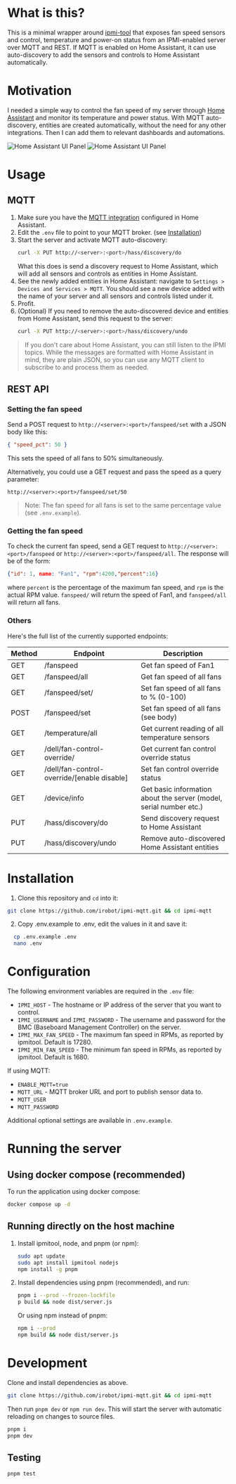 # What is this?

This is a minimal wrapper around [ipmi-tool](https://github.com/ipmitool/ipmitool) that exposes fan speed sensors and control, temperature and power-on status from an IPMI-enabled server over MQTT and REST.
If MQTT is enabled on Home Assistant, it can use auto-discovery to add the sensors and controls to Home Assistant automatically.

# Motivation

I needed a simple way to control the fan speed of my server through [Home Assistant](https://www.home-assistant.io/) and monitor its temperature and power status.
With MQTT auto-discovery, entities are created automatically, without the need for any other integrations. Then I can add them to relevant dashboards and automations.

![Home Assistant UI Panel](hass-dash1.png "Home Assistant UI Panel")
![Home Assistant UI Panel](hass-dash2.png "Home Assistant UI Panel")

# Usage

## MQTT

1. Make sure you have the [MQTT integration](https://www.home-assistant.io/integrations/mqtt) configured in Home Assistant.
2. Edit the `.env` file to point to your MQTT broker. (see [Installation](#Installation))
3. Start the server and activate MQTT auto-discovery:
    ```bash
    curl -X PUT http://<server>:<port>/hass/discovery/do
    ```
    What this does is send a discovery request to Home Assistant, which will add all sensors and controls as entities in Home Assistant.
4. See the newly added entities in Home Assistant: navigate to `Settings > Devices and Services > MQTT`. You should see a new device added with the name of your server and all sensors and controls listed under it.
5. Profit.
6. (Optional) If you need to remove the auto-discovered device and entities from Home Assistant, send this request to the server:
    ```bash
    curl -X PUT http://<server>:<port>/hass/discovery/undo
    ```

> If you don't care about Home Assistant, you can still listen to the IPMI topics. While the messages are formatted with Home Assistant in mind, they are plain JSON, so you can use any MQTT client to subscribe to and process them as needed.

## REST API

### Setting the fan speed

Send a POST request to `http://<server>:<port>/fanspeed/set` with a JSON body like this:
```json
{ "speed_pct": 50 }
```
This sets the speed of all fans to 50% simultaneously.

Alternatively, you could use a GET request and pass the speed as a query parameter:
```
http://<server>:<port>/fanspeed/set/50
```

> Note: The fan speed for all fans is set to the same percentage value (see `.env.example`).

### Getting the fan speed

To check the current fan speed, send a GET request to `http://<server>:<port>/fanspeed` or `http://<server>:<port>/fanspeed/all`. The response will be of the form:
```json
{"id": 1, name: "Fan1", "rpm":4200,"percent":16}
```
where `percent` is the percentage of the maximum fan speed, and `rpm` is the actual RPM value.
`fanspeed/` will return the speed of Fan1, and `fanspeed/all` will return all fans.

### Others

Here's the full list of the currently supported endpoints:

| Method | Endpoint | Description |
|-----|-----------|-----------------------|
| GET | /fanspeed | Get fan speed of Fan1 |
| GET | /fanspeed/all | Get fan speed of all fans |
| GET | /fanspeed/set/<percent> | Set fan speed of all fans to <percent>% (0-100) |
| POST | /fanspeed/set | Set fan speed of all fans (see body) |
| GET | /temperature/all | Get current reading of all temperature sensors |
| GET | /dell/fan-control-override/ | Get current fan control override status |
| GET | /dell/fan-control-override/[enable disable] | Set fan control override status |
| GET | /device/info | Get basic information about the server (model, serial number etc.) |
| PUT | /hass/discovery/do | Send discovery request to Home Assistant |
| PUT | /hass/discovery/undo | Remove auto-discovered Home Assistant entities |

# Installation

1. Clone this repository and `cd` into it:
```bash
git clone https://github.com/irobot/ipmi-mqtt.git && cd ipmi-mqtt
```

2. Copy .env.example to .env, edit the values in it and save it:
```bash
  cp .env.example .env
  nano .env
```

# Configuration

The following environment variables are required in the `.env` file:

* `IPMI_HOST` - The hostname or IP address of the server that you want to control.
* `IPMI_USERNAME` and `IPMI_PASSWORD` - The username and password for the BMC (Baseboard Management Controller) on the server.
* `IPMI_MAX_FAN_SPEED` - The maximum fan speed in RPMs, as reported by ipmitool. Default is 17280.
* `IPMI_MIN_FAN_SPEED` - The minimum fan speed in RPMs, as reported by ipmitool. Default is 1680.

If using MQTT:
* `ENABLE_MQTT=true`
* `MQTT_URL` - MQTT broker URL and port to publish sensor data to.
* `MQTT_USER`
* `MQTT_PASSWORD`

Additional optional settings are available in `.env.example`.

# Running the server

## Using docker compose (recommended)

To run the application using docker compose:
```bash
docker compose up -d
```

## Running directly on the host machine

1. Install ipmitool, node, and pnpm (or npm):
    ```bash
    sudo apt update
    sudo apt install ipmitool nodejs
    npm install -g pnpm
    ```

2. Install dependencies using pnpm (recommended), and run:
    ```bash
    pnpm i --prod --frozen-lockfile
    p build && node dist/server.js
    ```

    Or using npm instead of pnpm:
    ```bash
    npm i --prod
    npm build && node dist/server.js
    ```

# Development

Clone and install dependencies as above.

```bash
git clone https://github.com/irobot/ipmi-mqtt.git && cd ipmi-mqtt
```

Then run `pnpm dev` or `npm run dev`. This will start the server with automatic reloading on changes to source files.

```bash
pnpm i
pnpm dev
```

## Testing

```bash
pnpm test
```